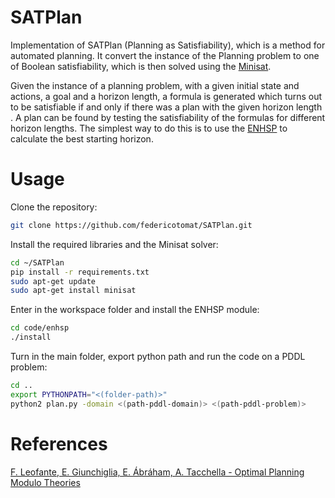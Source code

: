 # SATPlan

Implementation of SATPlan (Planning as Satisfiability), which is a method for automated planning. It convert the instance of the Planning problem to one of Boolean satisfiability, which is then solved using the [Minisat](http://minisat.se/).

Given the instance of a planning problem, with a given initial state and actions, a goal and a horizon length, a formula is generated which turns out to be satisfiable if and only if there was a plan with the given horizon length . A plan can be found by testing the satisfiability of the formulas for different horizon lengths. The simplest way to do this is to use the [ENHSP](https://bitbucket.org/enricode/the-enhsp-planner/src/master/) to calculate the best starting horizon.

# Usage
Clone the repository:
```bash
git clone https://github.com/federicotomat/SATPlan.git
```
Install the required libraries and the Minisat solver:
```bash
cd ~/SATPlan
pip install -r requirements.txt
sudo apt-get update
sudo apt-get install minisat
```
Enter in the workspace folder and install the ENHSP module:
```bash
cd code/enhsp
./install
```
Turn in the main folder, export python path and run the code on a PDDL problem:
```bash
cd ..
export PYTHONPATH="<(folder-path)>"
python2 plan.py -domain <(path-pddl-domain)> <(path-pddl-problem)>
```
# References

[F. Leofante, E. Giunchiglia, E. Ábráham, A. Tacchella - Optimal Planning Modulo Theories](https://doi.org/10.24963/ijcai.2020/571)
